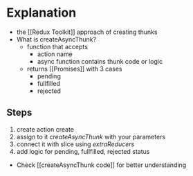 # Explanation

- the [[Redux Toolkit]] approach of creating thunks
- What is createAsyncThunk?
    - function that accepts
        - action name
        - async function contains thunk code or logic
    - returns [[Promises]] with 3 cases
        - pending
        - fullfilled
        - rejected

## Steps

1. create action create
2. assign to it _createAsyncThunk_ with your parameters
3. connect it with slice using _extraReducers_
4. add logic for pending, fullfilled, rejected status
- Check [[createAsyncThunk code]] for better understanding

